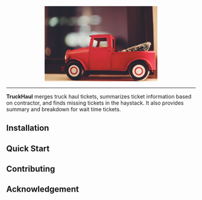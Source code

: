 <div align="center">
  <a href="http://beesbeesbees.com/"><img width="300px" height="auto" src="doc/truck.jpg"></a>
</div>

---

**TruckHaul** merges truck haul tickets, summarizes ticket information based on contractor, and finds missing tickets in the haystack. It also provides summary and breakdown for wait time tickets.

## Installation


## Quick Start


## Contributing


## Acknowledgement
